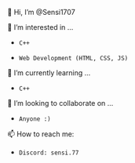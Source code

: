 👋 Hi, I’m @Sensi1707

👀 I’m interested in ...
-     C++
-     Web Development (HTML, CSS, JS)

🌱 I’m currently learning ...
-     C++

💞️ I’m looking to collaborate on ...
-     Anyone :)

📫 How to reach me:
-     Discord: sensi.77


<!---
Sensi1707/Sensi1707 is a ✨ special ✨ repository because its `README.md` (this file) appears on your GitHub profile.
You can click the Preview link to take a look at your changes.
--->
